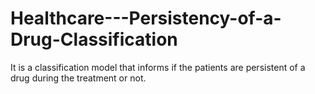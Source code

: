 # Healthcare---Persistency-of-a-Drug-Classification
It is a classification model that informs if the patients are persistent of a drug during the treatment or not.
